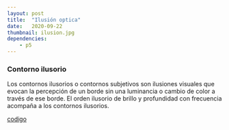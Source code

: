 ```yaml
---
layout: post
title:  "Ilusión optica"
date:   2020-09-22
thumbnail: ilusion.jpg
dependencies:
    - p5
---
```



<h3>Contorno ilusorio</h3>
<p>Los contornos ilusorios o contornos subjetivos son ilusiones visuales que evocan la percepción de un borde sin una luminancia o cambio de color a través de ese borde. El orden ilusorio de brillo y profundidad con frecuencia acompaña a los contornos ilusorios. </p>

<a href="https://github.com/visualcomputingcoders/visualcomputingcoders/blob/master/_projects/ilusionoptica/ilusion.js"> codigo </a>

<div id="simple-sketch-holder">
    <script type="text/javascript" src="ilusion.js"></script>
</div>



